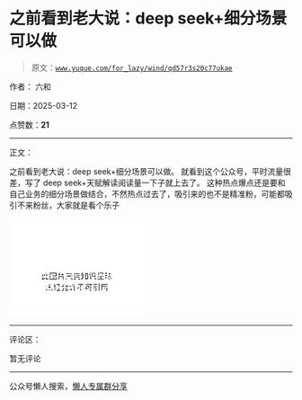 # 之前看到老大说：deep seek+细分场景可以做

> 原文：[`www.yuque.com/for_lazy/wind/qd57r3s20c77ukae`](https://www.yuque.com/for_lazy/wind/qd57r3s20c77ukae)

作者： 六和

日期：2025-03-12

点赞数：**21**

* * *

正文：

之前看到老大说：deep seek+细分场景可以做。 就看到这个公众号，平时流量很差，写了 deep seek+天赋解读阅读量一下子就上去了。
这种热点爆点还是要和自己业务的细分场景做结合，不然热点过去了，吸引来的也不是精准粉，可能都吸引不来粉丝，大家就是看个乐子

![](img/1ffccc7f5bbd58c1ebe71bc14dc5ba4f.png "None")

* * *

评论区：

暂无评论

* * *

公众号懒人搜索，[懒人专属群分享](https://lazybook.fun/#/blog/group)